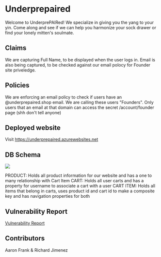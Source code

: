 # Underprepaired 
Welcome to UnderprePAIRed! We specialize in giving you the yang to your yin. Come along and see if we can help you harmonize your sock drawer or find your lonely mitten's soulmate.

## Claims
We are capturing Full Name, to be displayed when the user logs in. Email is also being captured, to be checked against our email polocy for Founder site priveledge.

## Policies
We are enforcing an email policy to check if users have an @underprepaired.shop email. We are calling these users "Founders". Only users that an email at that domain can access the secret /account/founder page (shh don't tell anyone)

## Deployed website
Visit https://underprepaired.azurewebsites.net

## DB Schema
![](/Underprepaired_DB)

PRODUCT: Holds all product information for our website and has a one to many relationship with Cart Item
CART: Holds all user carts and has a property for username to associate a cart with a user
CART ITEM: Holds all items that belong in carts, uses product id and cart id to make a composite key and has navigation properties for both

## Vulnerability Report
[Vulnerability Report](/vulnerability-report.md)

## Contributors
Aaron Frank & Richard Jimenez
